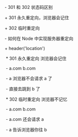 \- 301 和 302 状态码区别

  \+ 301 永久重定向，浏览器会记住

  \+ 302 临时重定向



\- 如何在 Node 中实现服务器重定向

  \+ header('location')

​    \* 301 永久重定向 浏览器会记住

​      \- a.com b.com

​      \- a 浏览器不会请求 a 了

​      \- 直接去跳到 b 了

​    \* 302 临时重定向 浏览器不记忆

​      \- a.com b.com

​      \- a.com 还会请求 a

​      \- a 告诉浏览器你往 b